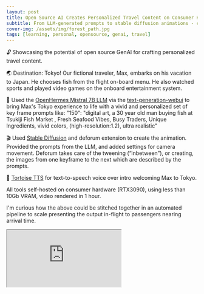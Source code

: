```yaml
---
layout: post
title: Open Source AI Creates Personalized Travel Content on Consumer Hardware
subtitle: From LLM-generated prompts to stable diffusion animations - crafting a Tokyo travel experience for Max
cover-img: /assets/img/forest_path.jpg
tags: [learning, personal, opensource, genai, travel]
---
```

<!-- Original LinkedIn post: https://www.linkedin.com/posts/activity-7159864136389025792-NjJ5 -->

🔓 Showcasing the potential of open source GenAI for crafting personalized travel content.

🌏 Destination: Tokyo! Our fictional traveler, Max, embarks on his vacation to Japan. He chooses fish from the flight on-board menu. He also watched sports and played video games on the onboard entertainment system.

📜 Used the [OpenHermes Mistral 7B LLM](https://huggingface.co/TheBloke/OpenHermes-2.5-Mistral-7B-GPTQ) via the [text-generation-webui](https://github.com/oobabooga/text-generation-webui) to bring Max's Tokyo experience to life with a vivid and personalized set of key frame prompts like:
"150": "digital art, a 30 year old man buying fish at Tsukiji Fish Market , Fresh Seafood Vibes, Busy Traders, Unique Ingredients, vivid colors, (high-resolution:1.2),  ultra realistic"

🎬 Used [Stable Diffusion](https://github.com/AUTOMATIC1111) and deforum extension to create the animation. Provided the prompts from the LLM, and added settings for camera movement. Deforum takes care of the tweening (“inbetween”), or creating, the images from one keyframe to the next which are described by the prompts.

🎤 [Tortoise TTS](https://github.com/rsxdalv/tts-generation-webui) for text-to-speech voice over intro welcoming Max to Tokyo.

All tools self-hosted on consumer hardware (RTX3090), using less than 10Gb VRAM, video rendered in 1 hour.

I'm curious how the above could be stitched together in an automated pipeline to scale presenting the output in-flight to passengers nearing arrival time.

<div class="embed-responsive embed-responsive-16by9">
  <iframe class="embed-responsive-item" src="https://www.youtube.com/embed/CLUbBg42he4" allowfullscreen></iframe>
</div>

